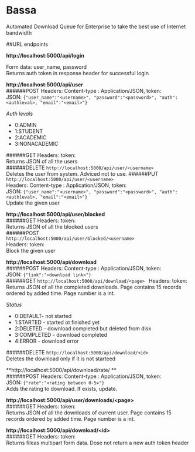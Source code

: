# Bassa
Automated Download Queue for Enterprise to take the best use of Internet bandwidth

##URL endpoints
  
**http://localhost:5000/api/login**  
  
Form data: user_name, password  
Returns auth token in response header for successful login

**http://localhost:5000/api/user**  
######POST 
Headers: Content-type : Application/JSON, token: <auth token>  
JSON: ```{"user_name":"<username>", "password":"<password>", "auth":<authleval>, "email":"<email>"}  ```   
  
*Auth levals*  
* 0:ADMIN
* 1:STUDENT
* 2:ACADEMIC
* 3:NONACADEMIC
  
######GET
Headers: token: <auth token>  
Returns JSON of all the users  
######DELETE
```http://localhost:5000/api/user/<username>  ```  
Deletes the user from system. Adviced not to use.
######PUT
```http://localhost:5000/api/user/<username>  ```  
Headers: Content-type : Application/JSON, token: <auth token>  
JSON: ```{"user_name":"<username>", "password":"<password>", "auth":<authleval>, "email":"<email>"}  ```   
Update the given user  

**http://localhost:5000/api/user/blocked**  
######GET
Headers: token: <auth token>  
Returns JSON of all the blocked users  
######POST  
```http://localhost:5000/api/user/blocked/<username>  ```  
Headers: token: <auth token>  
Block the given user  
  
**http://localhost:5000/api/download**  
######POST 
Headers: Content-type : Application/JSON, token: <auth token>  
JSON: ```{"link":"<download link>"}  ```   
######GET
```http://localhost:5000/api/download/<page> ```
Headers: token: <auth token>  
Returns JSON of all the completed downloads. Page contains 15 records ordered by added time. Page number is a int.
  
*Status*  
* 0:DEFAULT- not started
* 1:STARTED - started ot finished yet
* 2:DELETED - download completed but deleted from disk
* 3:COMPLETED - download completed
* 4:ERROR - download error  
  
######DELETE
```http://localhost:5000/api/download/<id>  ```  
Deletes the download only if it is not starteed  
  
**http://localhost:5000/api/download/rate/<id>  **  
######POST 
Headers: Content-type : Application/JSON, token: <auth token>  
JSON: ```{"rate":"<rating between 0-5>"}  ```  
Adds the rating to download. If exists, update.  
  
**http://localhost:5000/api/user/downloads/\<page\>**  
######GET
Headers: token: <auth token>  
Returns JSON of all the downloads of current user. Page contains 15 records ordered by added time. Page number is a int.  
  
**http://localhost:5000/api/download/\<id\>**  
######GET
Headers: token: <auth token>  
Returns fileas multipart form data. Dose not return a new auth token header
